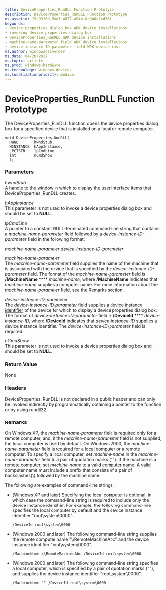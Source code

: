 ```yaml
---
title: DeviceProperties_RunDLL Function Prototype
description: DeviceProperties_RunDLL Function Prototype
ms.assetid: 15c93f6d-56e7-4872-a94b-0c948e2cd76f
keywords:
- device properties dialog box WDK device installations
- invoking device properties dialog box
- DeviceProperties_RunDLL WDK device installations
- machine-name-parameter field WDK device installations
- device-instance-ID-parameter field WDK device inst
ms.author: windowsdriverdev
ms.date: 04/20/2017
ms.topic: article
ms.prod: windows-hardware
ms.technology: windows-devices
ms.localizationpriority: medium
---
```


# DeviceProperties_RunDLL Function Prototype


The DeviceProperties_RunDLL function opens the device properties dialog box for a specified device that is installed on a local or remote computer.

```
void DeviceProperties_RunDLL(
  HWND       hwndStub,
  HINSTANCE  hAppInstance,
  LPCTSTR    lpCmdLine,
  int        nCmdShow
  );
```

### Parameters

<a href="" id="hwndstub"></a>*hwndStub*  
A handle to the window in which to display the user interface items that DeviceProperties_RunDLL creates.

<a href="" id="happinstance"></a>*hAppInstance*  
This parameter is not used to invoke a device properties dialog box and should be set to **NULL**.

<a href="" id="lpcmdline"></a>*lpCmdLine*  
A pointer to a constant NULL-terminated command-line string that contains a *machine-name-parameter* field followed by a *device-instance-ID-parameter* field in the following format:

*machine-name-parameter device-instance-ID-parameter*

<a href="" id="machine-name-parameter"></a>*machine-name-parameter*  
The *machine-name-parameter* field supplies the name of the machine that is associated with the device that is specified by the *device-instance-ID-parameter* field. The format of the *machine-name-parameter* field is **/MachineName** **** *machine-name*, where **/MachineName** indicates that *machine-name* supplies a computer name. For more information about the *machine-name-parameter* field, see the Remarks section.

<a href="" id="device-instance-id-parameter"></a>*device-instance-ID-parameter*  
The *device-instance-ID-parameter* field supplies a [device instance identifier](device-instance-ids.md) of the device for which to display a device properties dialog box. The format of *device-instance-ID-parameter* field is **/DeviceId** **** *device-instance-ID*, where **/DeviceId** indicates that *device-instance-ID* supplies a device instance identifier. The *device-instance-ID-parameter* field is required.

<a href="" id="ncmdshow"></a>*nCmdShow*  
This parameter is not used to invoke a device properties dialog box and should be set to **NULL**.

### Return Value

None

### Headers

DeviceProperties_RunDLL is not declared in a public header and can only be invoked indirectly by programmatically obtaining a pointer to the function or by using rundll32.

### <a href="" id="comments"></a>Remarks

On Windows XP, the *machine-name-parameter* field is required only for a remote computer, and, if the *machine-name-parameter* field is not supplied, the local computer is used by default. On Windows 2000, the *machine-name-parameter* field is required for a local computer or a remote computer. To specify a local computer, set *machine-name* in the *machine-name-parameter* field to a pair of quotation marks (""). If the machine is a remote computer, set *machine-name* to a valid computer name. A valid computer name must include a prefix that consists of a pair of backslashes(\\\) followed by the machine name.

The following are examples of command-line strings:

-   (Windows XP and later) Specifying the local computer is optional, in which case the command-line string is required to include only the device instance identifier. For example, the following command-line specifies the local computer by default and the device instance identifier "root\\system\\0000".
    ```
    /DeviceId root\system\0000
    ```

-   (Windows 2000 and later) The following command-line string supplies the remote computer name "\\\\RemoteMachineAbc" and the device instance identifier "root\\system\\0000".
    ```
    /MachineName \\RemoteMachineAbc /DeviceId root\system\0000
    ```

-   (Windows 2000 and later) The following command-line string specifies a local computer, which is specified by a pair of quotation marks (""), and supplies the device instance identifier "root\\system\\0000".
    ```
    /MachineName "" /DeviceId root\system\0000
    ```

 

 





